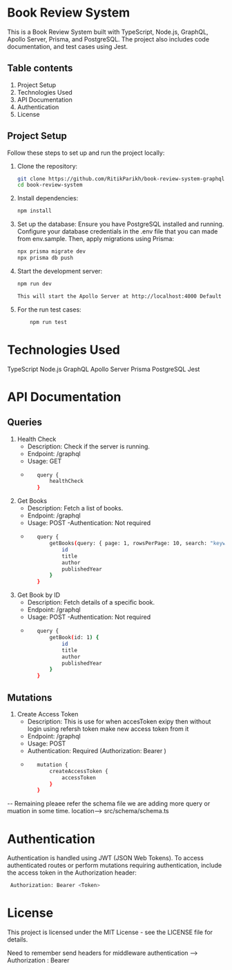 # Book Review System

This is a Book Review System built with TypeScript, Node.js, GraphQL, Apollo Server, Prisma, and PostgreSQL. The project also includes code documentation, and test cases using Jest.

## Table contents

1. Project Setup
2. Technologies Used
3. API Documentation
4. Authentication
5. License

## Project Setup

Follow these steps to set up and run the project locally:

1. Clone the repository:
   ```bash
   git clone https://github.com/RitikParikh/book-review-system-graphql.git
   cd book-review-system

2. Install dependencies:
    ```bash
    npm install

3. Set up the database:
    Ensure you have PostgreSQL installed and running. Configure your database credentials in the .env file that you can made from env.sample. Then, apply migrations using Prisma:

    ```bash
    npx prisma migrate dev
    npx prisma db push

4. Start the development server:
    ```bash
    npm run dev

    This will start the Apollo Server at http://localhost:4000 Default Port:4000

5. For the run test cases:
    ```bash
        npm run test
    ```
# Technologies Used
TypeScript
Node.js
GraphQL
Apollo Server
Prisma
PostgreSQL
Jest

# API Documentation

## Queries

1. Health Check
   - Description: Check if the server is running.
   - Endpoint: /graphql
   - Usage: GET
   - ```bash
        query {
            healthCheck
        }

2. Get Books
   - Description: Fetch a list of books.
   - Endpoint: /graphql
   - Usage: POST
   -Authentication: Not required
   - ```bash
        query {
            getBooks(query: { page: 1, rowsPerPage: 10, search: "keyword" }) {
                id
                title
                author
                publishedYear
            }
        }

3. Get Book by ID
   - Description: Fetch details of a specific book.
   - Endpoint: /graphql
   - Usage: POST
   -Authentication: Not required
   - ```bash
        query {
            getBook(id: 1) {
                id
                title
                author
                publishedYear
            }
        }

## Mutations

1. Create Access Token
   - Description: This is use for when accesToken exipy then without login using refersh token make new access token from it
   - Endpoint: /graphql
   - Usage: POST
   - Authentication: Required (Authorization: Bearer <Token>)
   - ```bash
        mutation {
            createAccessToken {
                accessToken
            }
        }

-- Remaining pleaee refer the schema file we are adding more query or muation in some time. location--> src/schema/schema.ts

# Authentication

Authentication is handled using JWT (JSON Web Tokens). To access authenticated routes or perform mutations requiring authentication, include the access token in the Authorization header:
```bash
 Authorization: Bearer <Token>
```

# License
This project is licensed under the MIT License - see the LICENSE file for details.


Need to remember send headers for middleware authentication --> Authorization : Bearer <Token>
